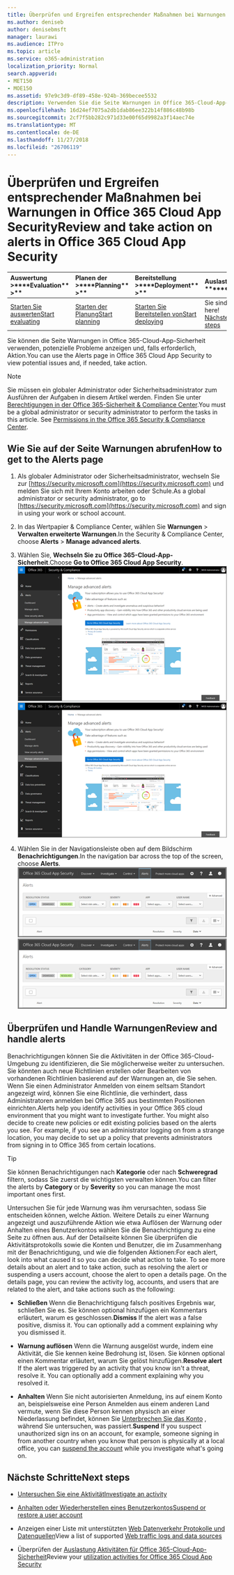 ```yaml
---
title: Überprüfen und Ergreifen entsprechender Maßnahmen bei Warnungen in Office 365 Cloud App Security
ms.author: deniseb
author: denisebmsft
manager: laurawi
ms.audience: ITPro
ms.topic: article
ms.service: o365-administration
localization_priority: Normal
search.appverid:
- MET150
- MOE150
ms.assetid: 97e9c3d9-df89-458e-924b-369becee5532
description: Verwenden Sie die Seite Warnungen in Office 365-Cloud-App-Sicherheit, zum Anzeigen von potenzieller Problemen und Ausführen einer Aktion. Sie können schließen oder Beheben von Benachrichtigungen, und Sie bei Bedarf anhalten ein Benutzerkontos.
ms.openlocfilehash: 16d24ef7075a2db1dab86ee322b14f886c48b98b
ms.sourcegitcommit: 2cf7f5bb282c971d33e00f65d9982a3f14aec74e
ms.translationtype: MT
ms.contentlocale: de-DE
ms.lasthandoff: 11/27/2018
ms.locfileid: "26706119"
---
```

# <a name="review-and-take-action-on-alerts-in-office-365-cloud-app-security"></a><span data-ttu-id="ab248-104">Überprüfen und Ergreifen entsprechender Maßnahmen bei Warnungen in Office 365 Cloud App Security</span><span class="sxs-lookup"><span data-stu-id="ab248-104">Review and take action on alerts in Office 365 Cloud App Security</span></span>
  
|<span data-ttu-id="ab248-105">Auswertung **\>**</span><span class="sxs-lookup"><span data-stu-id="ab248-105">\*\*\*\*Evaluation\*\* \>\*\*</span></span>|<span data-ttu-id="ab248-106">Planen der **\>**</span><span class="sxs-lookup"><span data-stu-id="ab248-106">\*\*\*\*Planning\*\* \>\*\*</span></span>|<span data-ttu-id="ab248-107">Bereitstellung **\>**</span><span class="sxs-lookup"><span data-stu-id="ab248-107">\*\*\*\*Deployment\*\* \>\*\*</span></span>|<span data-ttu-id="ab248-108">Auslastung \*\*\*</span><span class="sxs-lookup"><span data-stu-id="ab248-108">\*\*\*\*Utilization\*\*\*\*</span></span>|
|:-----|:-----|:-----|:-----|
|[<span data-ttu-id="ab248-109">Starten Sie auswerten</span><span class="sxs-lookup"><span data-stu-id="ab248-109">Start evaluating</span></span>](office-365-cas-overview.md) <br/> |[<span data-ttu-id="ab248-110">Starten der Planung</span><span class="sxs-lookup"><span data-stu-id="ab248-110">Start planning</span></span>](get-ready-for-office-365-cas.md) <br/> |[<span data-ttu-id="ab248-111">Starten Sie Bereitstellen von</span><span class="sxs-lookup"><span data-stu-id="ab248-111">Start deploying</span></span>](turn-on-office-365-cas.md) <br/> |<span data-ttu-id="ab248-112">Sie sind hier!</span><span class="sxs-lookup"><span data-stu-id="ab248-112">You are here!</span></span>  <br/> [<span data-ttu-id="ab248-113">Nächste Schritte</span><span class="sxs-lookup"><span data-stu-id="ab248-113">Next steps</span></span>](#next-steps) <br/> |
   
<span data-ttu-id="ab248-114">Sie können die Seite Warnungen in Office 365-Cloud-App-Sicherheit verwenden, potenzielle Probleme anzeigen und, falls erforderlich, Aktion.</span><span class="sxs-lookup"><span data-stu-id="ab248-114">You can use the Alerts page in Office 365 Cloud App Security to view potential issues and, if needed, take action.</span></span>
  
> [!NOTE]
> <span data-ttu-id="ab248-p102">Sie müssen ein globaler Administrator oder Sicherheitsadministrator zum Ausführen der Aufgaben in diesem Artikel werden. Finden Sie unter [Berechtigungen in der Office 365-Sicherheit &amp; Compliance Center](permissions-in-the-security-and-compliance-center.md).</span><span class="sxs-lookup"><span data-stu-id="ab248-p102">You must be a global administrator or security administrator to perform the tasks in this article. See [Permissions in the Office 365 Security &amp; Compliance Center](permissions-in-the-security-and-compliance-center.md).</span></span> 
  
## <a name="how-to-get-to-the-alerts-page"></a><span data-ttu-id="ab248-117">Wie Sie auf der Seite Warnungen abrufen</span><span class="sxs-lookup"><span data-stu-id="ab248-117">How to get to the Alerts page</span></span>

1. <span data-ttu-id="ab248-118">Als globaler Administrator oder Sicherheitsadministrator, wechseln Sie zur [https://security.microsoft.com](https://security.microsoft.com) und melden Sie sich mit Ihrem Konto arbeiten oder Schule.</span><span class="sxs-lookup"><span data-stu-id="ab248-118">As a global administrator or security administrator, go to [https://security.microsoft.com](https://security.microsoft.com) and sign in using your work or school account.</span></span> 
    
2. <span data-ttu-id="ab248-119">In das Wertpapier &amp; Compliance Center, wählen Sie **Warnungen** \> **Verwalten erweiterte Warnungen**.</span><span class="sxs-lookup"><span data-stu-id="ab248-119">In the Security &amp; Compliance Center, choose **Alerts** \> **Manage advanced alerts**.</span></span>
    
3. <span data-ttu-id="ab248-120">Wählen Sie, **Wechseln Sie zu Office 365-Cloud-App-Sicherheit**.</span><span class="sxs-lookup"><span data-stu-id="ab248-120">Choose **Go to Office 365 Cloud App Security**.</span></span><br/><span data-ttu-id="ab248-121">![In das Wertpapier &amp; Compliance Center, wählen Sie erweiterte Benachrichtigungen verwalten, fahren Sie mit Office 365-Cloud-App-Sicherheit](media/958632d4-03e3-4ade-8e22-d5509db6fca7.png)</span><span class="sxs-lookup"><span data-stu-id="ab248-121">![In the Security &amp; Compliance Center, choose Manage Advanced Alerts to go to Office 365 Cloud App Security](media/958632d4-03e3-4ade-8e22-d5509db6fca7.png)</span></span>
  
4. <span data-ttu-id="ab248-122">Wählen Sie in der Navigationsleiste oben auf dem Bildschirm **Benachrichtigungen**.</span><span class="sxs-lookup"><span data-stu-id="ab248-122">In the navigation bar across the top of the screen, choose **Alerts**.</span></span><br/><span data-ttu-id="ab248-123">![Klicken Sie auf der Seite Warnungen finden Sie unter Benachrichtigungen, die ausgelöst wurden und Aktionen.](media/3b53d4c9-4b13-435d-8547-8c0f9ae6b914.png)</span><span class="sxs-lookup"><span data-stu-id="ab248-123">![On the Alerts page, you can see alerts that were triggered and any actions taken.](media/3b53d4c9-4b13-435d-8547-8c0f9ae6b914.png)</span></span>
  
## <a name="review-and-handle-alerts"></a><span data-ttu-id="ab248-124">Überprüfen und Handle Warnungen</span><span class="sxs-lookup"><span data-stu-id="ab248-124">Review and handle alerts</span></span>

<span data-ttu-id="ab248-p103">Benachrichtigungen können Sie die Aktivitäten in der Office 365-Cloud-Umgebung zu identifizieren, die Sie möglicherweise weiter zu untersuchen. Sie könnten auch neue Richtlinien erstellen oder Bearbeiten von vorhandenen Richtlinien basierend auf der Warnungen an, die Sie sehen. Wenn Sie einen Administrator Anmelden von einem seltsam Standort angezeigt wird, können Sie eine Richtlinie, die verhindert, dass Administratoren anmelden bei Office 365 aus bestimmten Positionen einrichten.</span><span class="sxs-lookup"><span data-stu-id="ab248-p103">Alerts help you identify activities in your Office 365 cloud environment that you might want to investigate further. You might also decide to create new policies or edit existing policies based on the alerts you see. For example, if you see an administrator logging on from a strange location, you may decide to set up a policy that prevents administrators from signing in to Office 365 from certain locations.</span></span>
  
> [!TIP]
> <span data-ttu-id="ab248-128">Sie können Benachrichtigungen nach **Kategorie** oder nach **Schweregrad** filtern, sodass Sie zuerst die wichtigsten verwalten können.</span><span class="sxs-lookup"><span data-stu-id="ab248-128">You can filter the alerts by **Category** or by **Severity** so you can manage the most important ones first.</span></span> 
  
<span data-ttu-id="ab248-p104">Untersuchen Sie für jede Warnung was ihm verursachten, sodass Sie entscheiden können, welche Aktion. Weitere Details zu einer Warnung angezeigt und auszuführende Aktion wie etwa Auflösen der Warnung oder Anhalten eines Benutzerkontos wählen Sie die Benachrichtigung zu eine Seite zu öffnen aus. Auf der Detailseite können Sie überprüfen die Aktivitätsprotokolls sowie die Konten und Benutzer, die im Zusammenhang mit der Benachrichtigung, und wie die folgenden Aktionen:</span><span class="sxs-lookup"><span data-stu-id="ab248-p104">For each alert, look into what caused it so you can decide what action to take. To see more details about an alert and to take action, such as resolving the alert or suspending a users account, choose the alert to open a details page. On the details page, you can review the activity log, accounts, and users that are related to the alert, and take actions such as the following:</span></span>
  
- <span data-ttu-id="ab248-p105">**Schließen** Wenn die Benachrichtigung falsch positives Ergebnis war, schließen Sie es. Sie können optional hinzufügen ein Kommentars erläutert, warum es geschlossen.</span><span class="sxs-lookup"><span data-stu-id="ab248-p105">**Dismiss** If the alert was a false positive, dismiss it. You can optionally add a comment explaining why you dismissed it.</span></span> 
    
- <span data-ttu-id="ab248-p106">**Warnung auflösen** Wenn die Warnung ausgelöst wurde, indem eine Aktivität, die Sie kennen keine Bedrohung ist, lösen. Sie können optional einen Kommentar erläutert, warum Sie gelöst hinzufügen.</span><span class="sxs-lookup"><span data-stu-id="ab248-p106">**Resolve alert** If the alert was triggered by an activity that you know isn't a threat, resolve it. You can optionally add a comment explaining why you resolved it.</span></span> 
    
- <span data-ttu-id="ab248-136">**Anhalten** Wenn Sie nicht autorisierten Anmeldung, ins auf einem Konto an, beispielsweise eine Person Anmelden aus einem anderen Land vermute, wenn Sie diese Person kennen physisch an einer Niederlassung befindet, können Sie [Unterbrechen Sie das Konto](suspend-or-restore-an-account-in-ocas.md) , während Sie untersuchen, was passiert.</span><span class="sxs-lookup"><span data-stu-id="ab248-136">**Suspend** If you suspect unauthorized sign ins on an account, for example, someone signing in from another country when you know that person is physically at a local office, you can [suspend the account](suspend-or-restore-an-account-in-ocas.md) while you investigate what's going on.</span></span> 
    
## <a name="next-steps"></a><span data-ttu-id="ab248-137">Nächste Schritte</span><span class="sxs-lookup"><span data-stu-id="ab248-137">Next steps</span></span>

- [<span data-ttu-id="ab248-138">Untersuchen Sie eine Aktivität</span><span class="sxs-lookup"><span data-stu-id="ab248-138">Investigate an activity</span></span>](investigate-an-activity-in-office-365-cas.md)
    
- [<span data-ttu-id="ab248-139">Anhalten oder Wiederherstellen eines Benutzerkontos</span><span class="sxs-lookup"><span data-stu-id="ab248-139">Suspend or restore a user account</span></span>](suspend-or-restore-an-account-in-ocas.md)
    
- <span data-ttu-id="ab248-140">Anzeigen einer Liste mit unterstützten [Web Datenverkehr Protokolle und Datenquellen](web-traffic-logs-and-data-sources-for-ocas.md)</span><span class="sxs-lookup"><span data-stu-id="ab248-140">View a list of supported [Web traffic logs and data sources](web-traffic-logs-and-data-sources-for-ocas.md)</span></span>
    
- <span data-ttu-id="ab248-141">Überprüfen der [Auslastung Aktivitäten für Office 365-Cloud-App-Sicherheit](utilization-activities-for-ocas.md)</span><span class="sxs-lookup"><span data-stu-id="ab248-141">Review your [utilization activities for Office 365 Cloud App Security](utilization-activities-for-ocas.md)</span></span>
    

